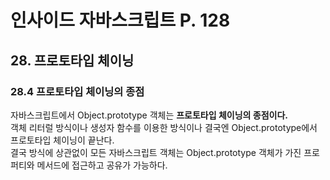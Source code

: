 # 인사이드 자바스크립트 P. 128

## 28. 프로토타입 체이닝

### 28.4 프로토타입 체이닝의 종점
자바스크립트에서 Object.prototype 객체는 __프로토타입 체이닝의 종점이다.__ <br /> 객체 리터럴 방식이나 생성자 함수를 이용한 방식이나 결국엔 Object.prototype에서 프로토타입 체이닝이 끝난다. <br />
결국 방식에 상관없이 모든 자바스크립트 객체는 Object.prototype 객체가 가진 프로퍼티와 메서드에 접근하고 공유가 가능하다.
